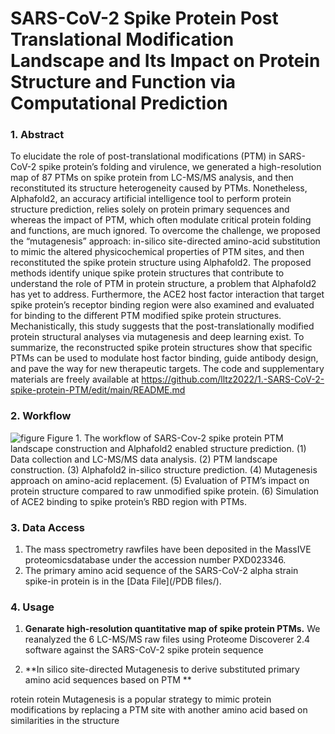 # SARS-CoV-2 Spike Protein Post Translational Modification Landscape and Its Impact on Protein Structure and Function via Computational Prediction

### 1. Abstract

To elucidate the role of post-translational modifications (PTM) in SARS-CoV-2 spike protein’s folding and virulence, we generated a high-resolution map of 87 PTMs on spike protein from LC-MS/MS analysis, and then reconstituted its structure heterogeneity caused by PTMs. Nonetheless, Alphafold2, an accuracy artificial intelligence tool to perform protein structure prediction, relies solely on protein primary sequences and whereas the impact of PTM, which often modulate critical protein folding and functions, are much ignored. To overcome the challenge, we proposed the “mutagenesis” approach: in-silico site-directed amino-acid substitution to mimic the altered physicochemical properties of PTM sites, and then reconstituted the spike protein structure using Alphafold2. The proposed methods identify unique spike protein structures that contribute to understand the role of PTM in protein structure, a problem that Alphafold2 has yet to address. Furthermore, the ACE2 host factor interaction that target spike protein’s receptor binding region were also examined and evaluated for binding to the different PTM modified spike protein structures. Mechanistically, this study suggests that the post-translationally modified protein structural analyses via mutagenesis and deep learning exist. To summarize, the reconstructed spike protein structures show that specific PTMs can be used to modulate host factor binding, guide antibody design, and pave the way for new therapeutic targets. The code and supplementary materials are freely available at https://github.com/lltz2022/1.-SARS-CoV-2-spike-protein-PTM/edit/main/README.md


### 2. Workflow

 ![figure](https://user-images.githubusercontent.com/114552019/200271919-67b4f4d1-4c23-4ea6-99f7-f525fb9cdbd4.jpg)
Figure 1. The workflow of SARS-Cov-2 spike protein PTM landscape construction and Alphafold2 enabled structure prediction. (1) Data collection and LC-MS/MS data analysis. (2) PTM landscape construction. (3) Alphafold2 in-silico structure prediction. (4) Mutagenesis approach on amino-acid replacement. (5) Evaluation of PTM’s impact on protein structure compared to raw unmodified spike protein. (6) Simulation of ACE2 binding to spike protein’s RBD region with PTMs.

### 3. Data Access
1) The mass spectrometry rawfiles have been deposited in the MassIVE proteomicsdatabase under the accession number PXD023346.
2) The primary amino acid sequence of the SARS-CoV-2 alpha strain spike-in protein is in the 
[Data File](/PDB files/).


### 4. Usage
1) **Genarate high-resolution quantitative map of spike protein PTMs.**
We reanalyzed the 6 LC-MS/MS raw files using Proteome Discoverer 2.4 software against the SARS-CoV-2 spike protein sequence 


2) **In silico site-directed Mutagenesis to derive substituted primary amino acid sequences based on PTM **

rotein rotein 
Mutagenesis is a popular strategy to mimic protein modifications by replacing a PTM site with another amino acid based on similarities in the structure
